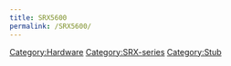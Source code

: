 ```yaml
---
title: SRX5600
permalink: /SRX5600/
---
```


[Category:Hardware](/Category:Hardware "wikilink") [Category:SRX-series](/Category:SRX-series "wikilink") [Category:Stub](/Category:Stub "wikilink")